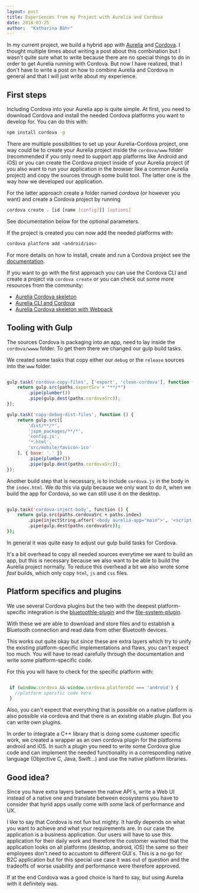 ```yaml
---
layout: post
title: Experiences from my Project with Aurelia and Cordova
date: 2018-03-25
author:  "Katharina Bähr"
---
```



<span class="dropcap">I</span>n my current project, we build a hybrid app with <a href="https://aurelia.io/">Aurelia</a> and <a href="https://cordova.apache.org/">Cordova</a>. I thought multiple times about writing a post about this combination but I wasn't quite sure what to write because there are no special things to do in order to get Aurelia running with Cordova. But now I have realized, that I don't have to write a post on how to combine Aurelia and Cordova in general and that I will just write about my experience.


<h2>First steps</h2>
<p>
Including Cordova into your Aurelia app is quite simple. At first, you need to download Cordova and install the needed Cordova platforms you want to  develop for. You can do this with:
</p>

```bash
npm install cordova -g
```


There are multiple possibilities to set up your Aurelia-Cordova project, one way could be to create your Aurelia project inside the `cordova/www` folder (recommended if you only need to support app platforms like Android and iOS) or you can create the Cordova project inside of your Aurelia project (if you also want to run your application in the browser like a common Aurelia project) and copy the sources through some build tool. The latter one is the way how we developed our application.

For the latter approach create a folder named *cordova* (or however you want) and create a Cordova project by running

```bash
cordova create . [id [name [config]]] [options] 
```

See documentation below for the optional parameters.


If the project is created you can now add the needed platforms with:

```bash
cordova platform add <android/ios>
```

For more details on how to install, create and run a Cordova project see the <a href="https://cordova.apache.org/docs/en/latest/guide/cli/">documentation</a>.

If you want to go with the first approach you can use the Cordova CLI and create a project via `cordova create` or you can check out some more resources from the community:

- <a href="https://github.com/fragsalat/cordova-aurelia-skeleton">Aurelia Cordova skeleton</a>
- <a href="https://wipdeveloper.com/cordova-with-aureli-cli/">Aurelia CLI and Cordova</a>
- <a href="https://github.com/arjendeblok/aurelia-cordova-skeleton">Aurelia Cordova skeleton with Webpack</a>



<h2>Tooling with Gulp</h2>

The sources Cordova is packaging into an app, need to lay inside the `cordova/wwww` folder. To get them there we changed our gulp build tasks. 

We created some tasks that copy either our `debug` or the `release` sources into the `www` folder.

```js

gulp.task('cordova-copy-files', ['export', 'clean-cordova'], function () {
	return gulp.src(paths.exportSrv + "**/*")
		.pipe(plumber())
		.pipe(gulp.dest(paths.cordovaSrc));
});

gulp.task('copy-debug-dist-files', function () {
	return gulp.src([
		'dist/**/*',
		'jspm_packages/**/*',
		'config.js',
		'*.html',
		'src/mobile/favicon-ico'
	], { base: '.' })
		.pipe(plumber())
		.pipe(gulp.dest(paths.cordovaSrc));
});

```

Another build step that is necessary, is to include `cordova.js` in the body in the `index.html`.
We do this via gulp because we only want to do it, when we build the app for Cordova, so we can still use it on the desktop.

```bash

gulp.task('cordova-inject-body', function () {
	return gulp.src(paths.cordovaSrc + paths.index)
		.pipe(injectString.after('<body aurelia-app="main">', '<script src="cordova.js"></script>'))
		.pipe(gulp.dest(paths.cordovaSrc));
});

```

In general it was quite easy to adjust our gulp build tasks for Cordova.

It's a bit overhead to copy all needed sources
everytime we want to build an app, but this is necessary because we also want to be able to build the Aurelia project normally.
To reduce this overhead a bit we also wrote some *fast* builds, which only copy `html`, `js` and `css` files.


<h2>Platform specifics and plugins</h2>
<p>
We use several Cordova plugins but the two with the deepest platform-specific integration is the <a href="https://github.com/randdusing/cordova-plugin-bluetoothle">bluetoothle-plugin</a> and the <a href="https://github.com/apache/cordova-plugin-file">file-system-plugin</a>.

With these we are able to download and store files and to establish a Bluetooth connection and read data from other Bluetooth devices.


This works out quite okay but since these are extra layers which try to unify the existing platform-specific implementations and flaws, you can't expect too much. You will have to read carefully through the documentation and write some platform-specific code. 

For this you will have to check for the specific platform with:
</p>

```js

 if (window.cordova && window.cordova.platformId === 'android') {
   //platform specific code here
 }

```

Also, you can't expect that everything that is possible on a native platform is also possible via cordova and that there is an existing stable plugin. But you can write own plugins.

In order to integrate a C++ library that is doing some customer specific work, we created a wrapper as an own cordova plugin for the platforms android and iOS. In such a plugin you need to write some Cordova glue code and can implement the needed functionality in a corresponding native language (Objective C, Java, Swift...) and use the native platform libraries.


<h2>Good idea?</h2>

Since you have extra layers between the native API´s, write a Web UI instead of a native one and translate between ecosystems you have to consider that hyrid apps usally come with some lack of performance and UX.

I like to say that Cordova is not fun but mighty. It hardly depends on what you want to achieve and what your requirements are.
In our case the application is a business application. Our users will have to use this application for their daily work and therefore the customer wanted
that the application looks on all platforms (desktop, android, iOS) the same so their employees don't need to accustom to different GUI´s. This is a no go for B2C application but for this special use case it was out of question and the tradeoffs of worse usability and performance were therefore approved.

If at the end Cordova was a good choice is hard to say, but using Aurelia with it definitely was. 
